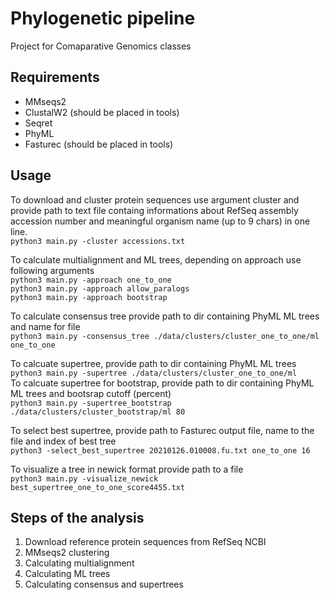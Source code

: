 # Phylogenetic pipeline
Project for Comaparative Genomics classes

## Requirements
* MMseqs2
* ClustalW2 (should be placed in tools)
* Seqret
* PhyML
* Fasturec (should be placed in tools)

## Usage
To download and cluster protein sequences use argument cluster and provide path to text file containg informations about 
RefSeq assembly accession number and meaningful organism name (up to 9 chars) in one line.  
```python3 main.py -cluster accessions.txt```    

To calculate multialignment and ML trees, depending on approach use following arguments  
```python3 main.py -approach one_to_one```    
```python3 main.py -approach allow_paralogs```    
```python3 main.py -approach bootstrap```  
  
To calculate consensus tree provide path to dir containing PhyML ML trees and name for file    
```python3 main.py -consensus_tree ./data/clusters/cluster_one_to_one/ml one_to_one```  
  
To calcuate supertree, provide path to dir containing PhyML ML trees        
```python3 main.py -supertree ./data/clusters/cluster_one_to_one/ml```    
To calcuate supertree for bootstrap, provide path to dir containing PhyML ML trees and bootsrap cutoff (percent)      
```python3 main.py -supertree_bootstrap ./data/clusters/cluster_bootstrap/ml 80```  
      
To select best supertree, provide path to Fasturec output file,  name to the file and index of best tree    
```python3 -select_best_supertree 20210126.010008.fu.txt one_to_one 16```      

To visualize a tree in newick format provide path to a file    
```python3 main.py -visualize_newick best_supertree_one_to_one_score4455.txt```      


## Steps of the analysis
1. Download reference protein sequences from RefSeq NCBI  
2. MMseqs2 clustering  
3. Calculating multialignment
4. Calculating ML trees
5. Calculating consensus and supertrees